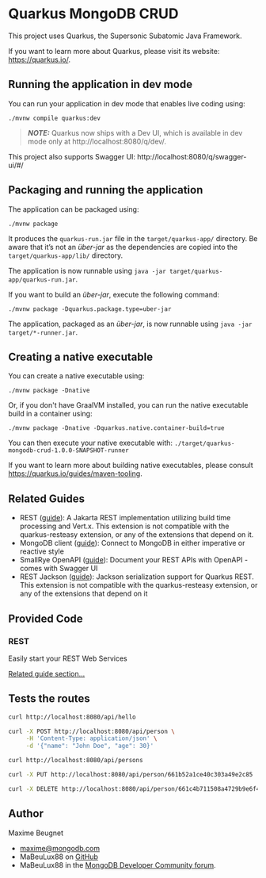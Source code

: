 # Quarkus MongoDB CRUD

This project uses Quarkus, the Supersonic Subatomic Java Framework.

If you want to learn more about Quarkus, please visit its website: https://quarkus.io/.

## Running the application in dev mode

You can run your application in dev mode that enables live coding using:
```shell script
./mvnw compile quarkus:dev
```

> **_NOTE:_**  Quarkus now ships with a Dev UI, which is available in dev mode only at http://localhost:8080/q/dev/.

This project also supports Swagger UI: http://localhost:8080/q/swagger-ui/#/

## Packaging and running the application

The application can be packaged using:
```shell script
./mvnw package
```
It produces the `quarkus-run.jar` file in the `target/quarkus-app/` directory.
Be aware that it’s not an _über-jar_ as the dependencies are copied into the `target/quarkus-app/lib/` directory.

The application is now runnable using `java -jar target/quarkus-app/quarkus-run.jar`.

If you want to build an _über-jar_, execute the following command:
```shell script
./mvnw package -Dquarkus.package.type=uber-jar
```

The application, packaged as an _über-jar_, is now runnable using `java -jar target/*-runner.jar`.

## Creating a native executable

You can create a native executable using: 
```shell script
./mvnw package -Dnative
```

Or, if you don't have GraalVM installed, you can run the native executable build in a container using: 
```shell script
./mvnw package -Dnative -Dquarkus.native.container-build=true
```

You can then execute your native executable with: `./target/quarkus-mongodb-crud-1.0.0-SNAPSHOT-runner`

If you want to learn more about building native executables, please consult https://quarkus.io/guides/maven-tooling.

## Related Guides

- REST ([guide](https://quarkus.io/guides/rest)): A Jakarta REST implementation utilizing build time processing and Vert.x. This extension is not compatible with the quarkus-resteasy extension, or any of the extensions that depend on it.
- MongoDB client ([guide](https://quarkus.io/guides/mongodb)): Connect to MongoDB in either imperative or reactive style
- SmallRye OpenAPI ([guide](https://quarkus.io/guides/openapi-swaggerui)): Document your REST APIs with OpenAPI - comes with Swagger UI
- REST Jackson ([guide](https://quarkus.io/guides/rest#json-serialisation)): Jackson serialization support for Quarkus REST. This extension is not compatible with the quarkus-resteasy extension, or any of the extensions that depend on it

## Provided Code

### REST

Easily start your REST Web Services

[Related guide section...](https://quarkus.io/guides/getting-started-reactive#reactive-jax-rs-resources)

## Tests the routes

```bash
curl http://localhost:8080/api/hello
```

```bash
curl -X POST http://localhost:8080/api/person \
     -H 'Content-Type: application/json' \
     -d '{"name": "John Doe", "age": 30}'
```

```bash
curl http://localhost:8080/api/persons
```

```bash
curl -X PUT http://localhost:8080/api/person/661b52a1ce40c303a49e2c85
```

```bash
curl -X DELETE http://localhost:8080/api/person/661c4b711508a4729b9e6f4e
```

## Author

Maxime Beugnet

- maxime@mongodb.com
- MaBeuLux88 on [GitHub](https://github.com/mabeulux88)
- MaBeuLux88 in the [MongoDB Developer Community forum](https://www.mongodb.com/community/forums/u/MaBeuLux88/summary).